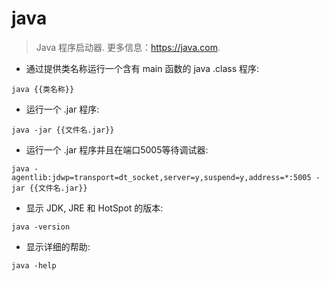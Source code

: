 # java

> Java 程序启动器.
> 更多信息：<https://java.com>.

- 通过提供类名称运行一个含有 main 函数的 java .class 程序:

`java {{类名称}}`

- 运行一个 .jar 程序:

`java -jar {{文件名.jar}}`

- 运行一个 .jar 程序并且在端口5005等待调试器:

`java -agentlib:jdwp=transport=dt_socket,server=y,suspend=y,address=*:5005 -jar {{文件名.jar}}`

- 显示 JDK, JRE 和 HotSpot 的版本:

`java -version`

- 显示详细的帮助:

`java -help`
